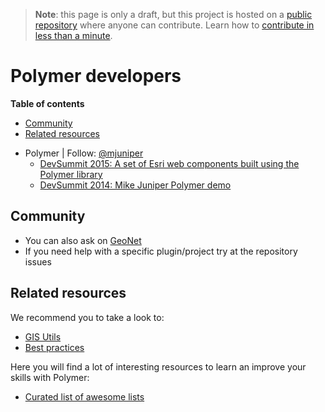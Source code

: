 > **Note**: this page is only a draft, but this project is hosted on a [public repository](https://github.com/hhkaos/awesome-arcgis) where anyone can contribute. Learn how to [contribute in less than a minute](https://github.com/hhkaos/awesome-arcgis/blob/master/CONTRIBUTING.md#contributions).

# Polymer developers
<!-- START doctoc generated TOC please keep comment here to allow auto update -->
<!-- DON'T EDIT THIS SECTION, INSTEAD RE-RUN doctoc TO UPDATE -->
**Table of contents**

- [Community](#community)
- [Related resources](#related-resources)

<!-- END doctoc generated TOC please keep comment here to allow auto update -->

* Polymer | Follow: [@mjuniper](https://github.com/mjuniper)
  * [DevSummit 2015: A set of Esri web components built using the Polymer library](https://github.com/JamesMilnerUK/esri-polymer)
  * [DevSummit 2014: Mike Juniper Polymer demo](https://github.com/mjuniper/polymer-demo-ds2014)

## Community
* You can also ask on [GeoNet](https://geonet.esri.com)
* If you need help with a specific plugin/project try at the repository issues

## Related resources
We recommend you to take a look to:
* [GIS Utils](../../../../../../gis/utils/README.md)
* [Best practices](../../best-practices/README.md)

Here you will find a lot of interesting resources to learn an improve your skills
with Polymer:
* [Curated list of awesome lists](https://github.com/sindresorhus/awesome)



